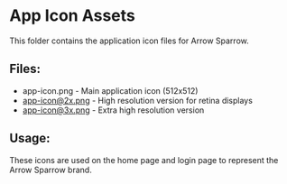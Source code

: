 # App Icon Assets

This folder contains the application icon files for Arrow Sparrow.

## Files:
- app-icon.png - Main application icon (512x512)
- app-icon@2x.png - High resolution version for retina displays
- app-icon@3x.png - Extra high resolution version

## Usage:
These icons are used on the home page and login page to represent the Arrow Sparrow brand.
